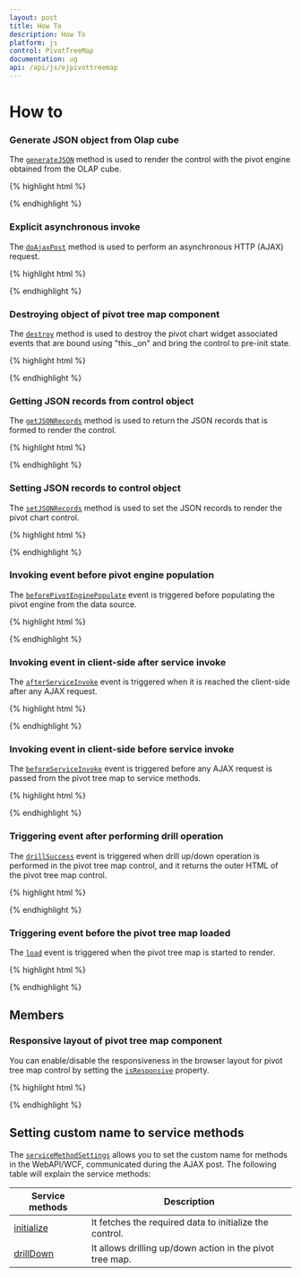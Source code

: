 ```yaml
---
layout: post
title: How To
description: How To
platform: js
control: PivotTreeMap
documentation: ug
api: /api/js/ejpivottreemap
---
```


# How to

### Generate JSON object from Olap cube
The [`generateJSON`](/api/js/ejpivottreemap#methods:generateJSON) method is used to render the control with the pivot engine obtained from the OLAP cube.

{% highlight html %}

<div id="PivotTreeMap1"></div>

<script>
    $("#PivotTreeMap1").ejPivotTreeMap();
    var pivotTreemap = $("#PivotTreeMap1").data("ejPivotTreeMap");
    pivotTreemap.generateJSON(baseObj, pivotEngineObj);
</script>

{% endhighlight %}

### Explicit asynchronous invoke
The [`doAjaxPost`](/api/js/ejpivottreemap#methods:doajaxpost) method is used to perform an asynchronous HTTP (AJAX) request.

{% highlight html %}

<div id="PivotTreeMap1"></div>

<script>
    $("#PivotTreeMap1").ejPivotTreeMap();
    var pivotTreemap = $("#PivotTreeMap1").data("ejPivotTreeMap");
    pivotTreemap.doAjaxPost("POST", "/PivotTreeMapService.svc/Initialize", { "key", "Hello World" }, successEvent, null);
</script>

{% endhighlight %}

### Destroying object of pivot tree map component
The [`destroy`](/api/js/ejpivottreemap#methods:destroy) method is used to destroy the pivot chart widget associated events that are bound using "this._on" and bring the control to pre-init state.

{% highlight html %}

<div id="PivotTreeMap1"></div>

<script>
    $("#PivotTreeMap1").ejPivotTreeMap();
    var pivotTreemap = $("#PivotTreeMap1").data("ejPivotTreeMap");
    pivotTreemap.destroy();
</script>

{% endhighlight %}

### Getting JSON records from control object
The [`getJSONRecords`](/api/js/ejpivottreemap#methods:getjsonrecords) method is used to return the JSON records that is formed to render the control.

{% highlight html %}

<div id="PivotTreeMap1"></div>

<script>
    $("#PivotTreeMap1").ejPivotTreeMap();
    var pivotTreemap = $("#PivotTreeMap1").data("ejPivotTreeMap");
    pivotTreemap.getJSONRecords();
</script>

{% endhighlight %}

### Setting JSON records to control object
The [`setJSONRecords`](/api/js/ejpivottreemap#methods:setjsonrecords) method is used to set the JSON records to render the pivot chart control.

{% highlight html %}

<div id="PivotTreeMap1"></div>

<script>
    $("#PivotTreeMap1").ejPivotTreeMap();
    var pivotTreemap = $("#PivotTreeMap1").data("ejPivotTreeMap");
    pivotTreemap.setJSONRecords(pivotTreemap.getJSONRecords());
</script>

{% endhighlight %}

### Invoking event before pivot engine population
The [`beforePivotEnginePopulate`](/api/js/ejpivottreemap#events:beforePivotEnginePopulate) event is triggered before populating the pivot engine from the data source.

{% highlight html %}

<div id="PivotTreeMap1"></div>

<script>
    $("#PivotTreeMap1").ejPivotTreeMap({

       beforePivotEnginePopulate: function (args) {

    });
</script>

{% endhighlight %}

### Invoking event in client-side after service invoke
The [`afterServiceInvoke`](/api/js/ejpivottreemap#events:afterserviceinvoke) event is triggered when it is reached the client-side after any AJAX request.

{% highlight html %}

<div id="PivotTreeMap1"></div>

<script>
    $("#PivotTreeMap1").ejPivotTreeMap({

       afterServiceInvoke: function (args) {

    });
</script>

{% endhighlight %}

### Invoking event in client-side before service invoke
The [`beforeServiceInvoke`](/api/js/ejpivottreemap#events:beforeserviceinvoke) event is triggered before any AJAX request is passed from the pivot tree map to service methods.

{% highlight html %}

<div id="PivotTreeMap1"></div>

<script>
    $("#PivotTreeMap1").ejPivotTreeMap({

       beforeServiceInvoke: function (args) {

    });
</script>

{% endhighlight %}

### Triggering event after performing drill operation
The [`drillSuccess`](/api/js/ejpivottreemap#events:drillsuccess) event is triggered when drill up/down operation is performed in the pivot tree map control, and it returns the outer HTML of the pivot tree map control.

{% highlight html %}

<div id="PivotTreeMap1"></div>

<script>
    $("#PivotTreeMap1").ejPivotTreeMap({

       drillSuccess: function (args) {

    });
</script>

{% endhighlight %}

### Triggering event before the pivot tree map loaded
The [`load`](/api/js/ejpivottreemap#events:load) event is triggered when the pivot tree map is started to render.

{% highlight html %}

<div id="PivotTreeMap1"></div>

<script>
    $("#PivotTreeMap1").ejPivotTreeMap({

       load: function (args) {

    });
</script>

{% endhighlight %}


## Members

### Responsive layout of pivot tree map component
You can enable/disable the responsiveness in the browser layout for pivot tree map control by setting the [`isResponsive`](/api/js/ejpivottreemap#members:isresponsive) property.

{% highlight html %}

<div id="PivotTreeMap1"></div>

<script>
    $("#PivotTreeMap1").ejPivotTreeMap({

       isResponsive: true

    });
</script>

{% endhighlight %}


## Setting custom name to service methods
The [`serviceMethodSettings`](/api/js/ejpivottreemap#members:servicemethodsettings) allows you to set the custom name for methods in the WebAPI/WCF, communicated during the AJAX post. The following table will explain the service methods:

| Service methods | Description |
|---|---|
|[initialize](/api/js/ejpivottreemap#members:servicemethodsettings-initialize)|It fetches the required data to initialize the control.|
|[drillDown](/api/js/ejpivottreemap#members:servicemethodsettings-drilldown)|It allows drilling up/down action in the pivot tree map.|








